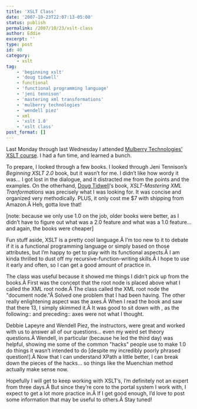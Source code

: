 ```yaml
---
title: 'XSLT Class'
date: '2007-10-23T22:07:13-05:00'
status: publish
permalink: /2007/10/23/xslt-class
author: Eddie
excerpt: ''
type: post
id: 40
category:
    - xslt
tag:
    - 'beginning xslt'
    - 'doug tidwell'
    - functional
    - 'functional programming language'
    - 'jeni tennison'
    - 'mastering xml transformations'
    - 'mulberry technologies'
    - 'wendell piez'
    - xml
    - 'xslt 1.0'
    - 'xslt class'
post_format: []
---
```

Last Monday through last Wednesday I attended [Mulberry Technologies’ XSLT course](http://mulberrytech.com/). I had a fun time, and learned a bunch.

To prepare, I looked through a few books. I looked through Jeni Tennison’s *Beginning XSLT 2.0* book, but it wasn’t for me. I didn’t like how wordy it was... I got lost in the dialogue, and it distracted me from the points and the examples. On the otherhand, [Doug Tidwell](http://www.oreillynet.com/pub/au/749)‘s book, *XSLT-Mastering XML Tranformations* was precisely what I was looking for. It was concise and organized very methodically. PLUS, it only cost me $7 with shipping from Amazon.Â Heh, gotta love that!

\[note: because we only use 1.0 on the job, older books were better, as I didn’t have to figure out what was a 2.0 feature and what was a 1.0 feature... and again, the books were cheaper\]

Fun stuff aside, XSLT is a pretty cool language.Â I’m too new to it to debate if it is a functional programming language or simply based on those attributes, but I’m happy to get to play with its functional aspects.Â I am kinda thrilled to dust off my recursive-function-writing skills.Â I hope to use it early and often, so I can get a good amount of practice in.

The class was useful because it showed me things I didn’t pick up from the books.Â First was the concept that the root node is placed above what I called the XML root node.Â The class called the XML root node the "document node."Â Solved one problem that I had been having. The other really enlightening aspect was the axes.Â When I read the book and saw that there 13, I simply skimmed it.Â It was good to sit down with , as the following:: and preceding:: axes were not what I thought.

Debbie Lapeyre and Wendell Piez, the instructors, were great and worked with us to answer all of our questions... even my weird set theory questions.Â Wendell, in particular (because he led the third day) was helpful, showing me some of the common "hacks" people use to make 1.0 do things it wasn’t intended to do \[despite my incredibly poorly phrased question!\].Â Now that I can understand XPath a little better, I can break down the pieces of the hacks... so things like the Muenchian method actually make sense now.

Hopefully I will get to keep working with XSLT’s, I’m definitely not an expert from three days.Â But since they’re core to the portal system I work with, I expect to get a lot more practice in.Â If I get good enough, I’d love to post some information that may be useful to others.Â Stay tuned!